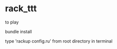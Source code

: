 rack_ttt
========

to play

  bundle install
  
  type 'rackup config.ru' from root directory in terminal
